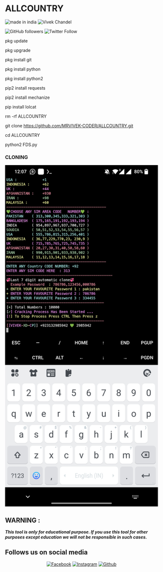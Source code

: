 # ALLCOUNTRY
 
 
 
![made in india](https://img.shields.io/badge/MADE%20IN%20-INDIA-green?style=for-the-badge&logo=appveyor)
![Vivek Chandel](https://img.shields.io/badge/Vivek%20-Chandel-green?style=for-the-badge&logo=appveyor)
 
![GitHub followers](https://img.shields.io/github/followers/MRVIVEK-CODER?style=for-the-badge)
![Twitter Follow](https://img.shields.io/twitter/follow/vivek_chandel?color=%23ff128c&label=%40VivekXD&style=for-the-badge)
 
 
pkg update
 
pkg upgrade
 
pkg install git
 
pkg install python
 
pkg install python2 
 
pip2 install requests
 
pip2 install mechanize
 
pip install lolcat
 
rm -rf ALLCOUNTRY
 
git clone https://github.com/MRVIVEK-CODER/ALLCOUNTRY.git
 
cd ALLCOUNTRY
 
python2 FDS.py
 
 
### CLONING ###
 
<p align="center">
 <img src="https://github.com/MRVIVEK-CODER/ALLCOUNTRY/blob/main/Screenshot_20210618-000740.jpg" width="640" title="Menu" alt="Menu">
 
 
## WARNING : 
***This tool is only for educational purpose. If you use this tool for other purposes except education we will not be responsible in such cases.***
## Follows us on social media
<p align="center">
<a href="https://fb.com/Vivek.chandel.420"><img title="Facebook" src="https://img.shields.io/badge/Facebook-red?style=for-the-badge&logo=facebook"></a>
<a href="https://www.instagram.com/hacker_solution_by_vivek"><img title="Instagram" src="https://img.shields.io/badge/INSTAGRAM-purple?style=for-the-badge&logo=instagram"></a>
<a href="https://github.com/MRVIVEK-CODER"><img title="Github" src="https://img.shields.io/badge/Github-MRVIVEK--CODER-blue?style=for-the-badge&logo=github"></a>
 
 
